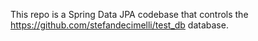 This repo is a Spring Data JPA codebase that controls the https://github.com/stefandecimelli/test_db database.
